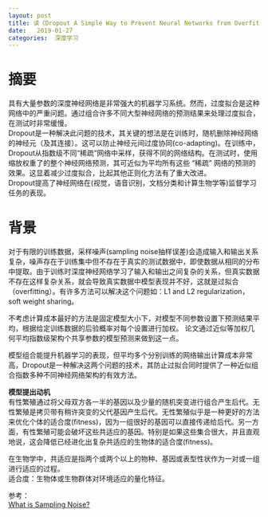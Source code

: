 ```yaml
---
layout: post
title: 读《Dropout A Simple Way to Prevent Neural Networks from Overfitting》
date:   2019-01-27
categories:  深度学习
---
```


# 摘要  

具有大量参数的深度神经网络是非常强大的机器学习系统。然而，过度拟合是这种网络中的严重问题。通过组合许多不同大型神经网络的预测结果来处理过度拟合，在测试时非常缓慢。   
Dropout是一种解决此问题的技术，其关键的想法是在训练时，随机删除神经网络的神经元（及其连接）。这可以防止神经元间过度协同(co-adapting)。在训练中，Dropout从指数级不同“稀疏”网络中采样，获得不同的网络结构。在测试时，使用缩放权重了的整个神经网络预测，其可近似为平均所有这些 “稀疏” 网络的预测的效果。这显着减少过度拟合，比起其他正则化方法有了重大改进。    
Dropout提高了神经网络在(视觉，语音识别，文档分类和计算生物学等)监督学习任务的表现。   

# 背景

对于有限的训练数据，采样噪声(sampling noise抽样误差)会造成输入和输出关系复杂，噪声存在于训练集中但不存在于真实的测试数据中，即使数据从相同的分布中提取。由于训练时深度神经网络学习了输入和输出之间复杂的关系，但真实数据不存在这样复杂关系，就会导致真实数据中模型表现并不好，这就是过拟合（overfitting）。有许多方法可以解决这个问题如：L1 and L2 regularization，soft weight sharing。   

不考虑计算成本最好的方法是固定模型大小下，对模型不同参数设置下预测结果平均，根据给定训练数据的后验概率对每个设置进行加权。 论文通过近似等加权几何平均指数级架构个共享参数的模型预测来做到这一点。    

模型组合能提升机器学习的表现，但平均多个分别训练的网络输出计算成本非常高，Dropout是一种解决这两个问题的技术，其防止过拟合同时提供了一种近似组合指数多种不同神经网络架构的有效方法。   

**模型提出动机**   
有性繁殖通过将父母双方各一半的基因以及少量的随机突变进行组合产生后代。无性繁殖是拷贝带有稍许突变的父代基因产生后代。无性繁殖似乎是一种更好的方法来优化个体的适合度(fitness)，因为一组很好的基因可以直接传递给后代。另一方面，有性繁殖可能会破坏这些共适应的基因。特别是如果这些集合很大，并且直观地说，这会降低已经进化出复杂共适应的生物体的适合度(fitness)。


在生物学中，共适应是指两个或两个以上的物种、基因或表型性状作为一对或一组进行适应的过程。  
适合度：生物体或生物群体对环境适应的量化特征。



  































参考：  
[What is Sampling Noise?](http://economistjourney.blogspot.com/2018/06/what-is-sampling-noise.html)

